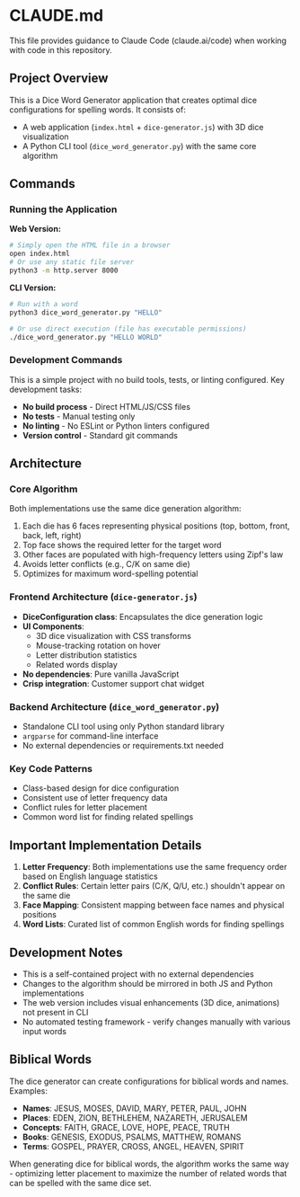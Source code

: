 # CLAUDE.md

This file provides guidance to Claude Code (claude.ai/code) when working with code in this repository.

## Project Overview

This is a Dice Word Generator application that creates optimal dice configurations for spelling words. It consists of:
- A web application (`index.html` + `dice-generator.js`) with 3D dice visualization
- A Python CLI tool (`dice_word_generator.py`) with the same core algorithm

## Commands

### Running the Application

**Web Version:**
```bash
# Simply open the HTML file in a browser
open index.html
# Or use any static file server
python3 -m http.server 8000
```

**CLI Version:**
```bash
# Run with a word
python3 dice_word_generator.py "HELLO"

# Or use direct execution (file has executable permissions)
./dice_word_generator.py "HELLO WORLD"
```

### Development Commands

This is a simple project with no build tools, tests, or linting configured. Key development tasks:

- **No build process** - Direct HTML/JS/CSS files
- **No tests** - Manual testing only
- **No linting** - No ESLint or Python linters configured
- **Version control** - Standard git commands

## Architecture

### Core Algorithm
Both implementations use the same dice generation algorithm:
1. Each die has 6 faces representing physical positions (top, bottom, front, back, left, right)
2. Top face shows the required letter for the target word
3. Other faces are populated with high-frequency letters using Zipf's law
4. Avoids letter conflicts (e.g., C/K on same die)
5. Optimizes for maximum word-spelling potential

### Frontend Architecture (`dice-generator.js`)
- **DiceConfiguration class**: Encapsulates the dice generation logic
- **UI Components**:
  - 3D dice visualization with CSS transforms
  - Mouse-tracking rotation on hover
  - Letter distribution statistics
  - Related words display
- **No dependencies**: Pure vanilla JavaScript
- **Crisp integration**: Customer support chat widget

### Backend Architecture (`dice_word_generator.py`)
- Standalone CLI tool using only Python standard library
- `argparse` for command-line interface
- No external dependencies or requirements.txt needed

### Key Code Patterns
- Class-based design for dice configuration
- Consistent use of letter frequency data
- Conflict rules for letter placement
- Common word list for finding related spellings

## Important Implementation Details

1. **Letter Frequency**: Both implementations use the same frequency order based on English language statistics
2. **Conflict Rules**: Certain letter pairs (C/K, Q/U, etc.) shouldn't appear on the same die
3. **Face Mapping**: Consistent mapping between face names and physical positions
4. **Word Lists**: Curated list of common English words for finding spellings

## Development Notes

- This is a self-contained project with no external dependencies
- Changes to the algorithm should be mirrored in both JS and Python implementations
- The web version includes visual enhancements (3D dice, animations) not present in CLI
- No automated testing framework - verify changes manually with various input words

## Biblical Words

The dice generator can create configurations for biblical words and names. Examples:

- **Names**: JESUS, MOSES, DAVID, MARY, PETER, PAUL, JOHN
- **Places**: EDEN, ZION, BETHLEHEM, NAZARETH, JERUSALEM
- **Concepts**: FAITH, GRACE, LOVE, HOPE, PEACE, TRUTH
- **Books**: GENESIS, EXODUS, PSALMS, MATTHEW, ROMANS
- **Terms**: GOSPEL, PRAYER, CROSS, ANGEL, HEAVEN, SPIRIT

When generating dice for biblical words, the algorithm works the same way - optimizing letter placement to maximize the number of related words that can be spelled with the same dice set.